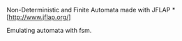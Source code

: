 Non-Deterministic and Finite Automata made with JFLAP * [http://www.jflap.org/]

Emulating automata with fsm.
